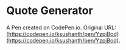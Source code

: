 # Quote Generator

A Pen created on CodePen.io. Original URL: [https://codepen.io/ksushanth/pen/YzpjBod](https://codepen.io/ksushanth/pen/YzpjBod).


